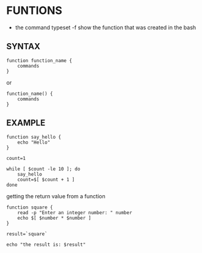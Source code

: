 # FUNTIONS

- the command typeset -f show the function that was created in the bash

## SYNTAX

```
function function_name {
    commands
}
```

or

```
function_name() {
    commands
}
```

## EXAMPLE

```
function say_hello {
    echo "Hello"
}

count=1

while [ $count -le 10 ]; do
    say_hello
    count=$[ $count + 1 ]
done
```

getting the return value from a function

```
function square {
    read -p "Enter an integer number: " number
    echo $[ $number * $number ]
}

result=`square`

echo "the result is: $result"
```